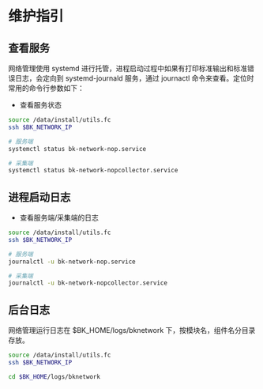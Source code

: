# 维护指引

## 查看服务

网络管理使用 systemd 进行托管，进程启动过程中如果有打印标准输出和标准错误日志，会定向到 systemd-journald 服务，通过 journactl 命令来查看。定位时常用的命令行参数如下：

- 查看服务状态

```bash
source /data/install/utils.fc
ssh $BK_NETWORK_IP

# 服务端
systemctl status bk-network-nop.service

# 采集端
systemctl status bk-network-nopcollector.service
```

## 进程启动日志

- 查看服务端/采集端的日志

```bash
source /data/install/utils.fc
ssh $BK_NETWORK_IP

# 服务端
journalctl -u bk-network-nop.service

# 采集端
journalctl -u bk-network-nopcollector.service
```

## 后台日志

网络管理运行日志在 $BK_HOME/logs/bknetwork 下，按模块名，组件名分目录存放。

```bash
source /data/install/utils.fc
ssh $BK_NETWORK_IP

cd $BK_HOME/logs/bknetwork
```
